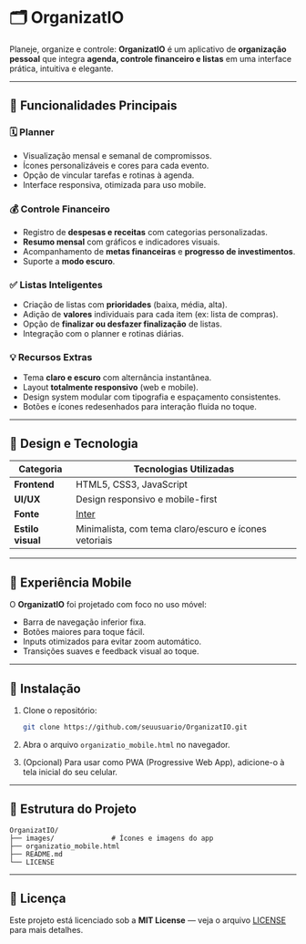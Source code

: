 # 🗂️ OrganizatIO

Planeje, organize e controle: **OrganizatIO** é um aplicativo de **organização pessoal** que integra **agenda, controle financeiro e listas** em uma interface prática, intuitiva e elegante. 

---

## 🌟 Funcionalidades Principais

### 🗓️ Planner
- Visualização mensal e semanal de compromissos.  
- Ícones personalizáveis e cores para cada evento.  
- Opção de vincular tarefas e rotinas à agenda.  
- Interface responsiva, otimizada para uso mobile.

### 💰 Controle Financeiro
- Registro de **despesas e receitas** com categorias personalizadas.  
- **Resumo mensal** com gráficos e indicadores visuais.  
- Acompanhamento de **metas financeiras** e **progresso de investimentos**.  
- Suporte a **modo escuro**.

### ✅ Listas Inteligentes
- Criação de listas com **prioridades** (baixa, média, alta).  
- Adição de **valores** individuais para cada item (ex: lista de compras).  
- Opção de **finalizar ou desfazer finalização** de listas.  
- Integração com o planner e rotinas diárias.

### 💡 Recursos Extras
- Tema **claro e escuro** com alternância instantânea.  
- Layout **totalmente responsivo** (web e mobile).  
- Design system modular com tipografia e espaçamento consistentes.  
- Botões e ícones redesenhados para interação fluida no toque.

---

## 🎨 Design e Tecnologia

| Categoria | Tecnologias Utilizadas |
|------------|------------------------|
| **Frontend** | HTML5, CSS3, JavaScript |
| **UI/UX** | Design responsivo e mobile-first |
| **Fonte** | [Inter](https://fonts.google.com/specimen/Inter) |
| **Estilo visual** | Minimalista, com tema claro/escuro e ícones vetoriais |

---

## 📱 Experiência Mobile

O **OrganizatIO** foi projetado com foco no uso móvel:
- Barra de navegação inferior fixa.  
- Botões maiores para toque fácil.  
- Inputs otimizados para evitar zoom automático.  
- Transições suaves e feedback visual ao toque.

---

## 🚀 Instalação

1. Clone o repositório:  
   ```bash
   git clone https://github.com/seuusuario/OrganizatIO.git
   ```

2. Abra o arquivo `organizatio_mobile.html` no navegador.

3. (Opcional) Para usar como PWA (Progressive Web App), adicione-o à tela inicial do seu celular.

---

## 🧩 Estrutura do Projeto

```
OrganizatIO/
├── images/              # Ícones e imagens do app
├── organizatio_mobile.html
├── README.md
└── LICENSE
```

---

## 📜 Licença

Este projeto está licenciado sob a **MIT License** — veja o arquivo [LICENSE](LICENSE) para mais detalhes.
